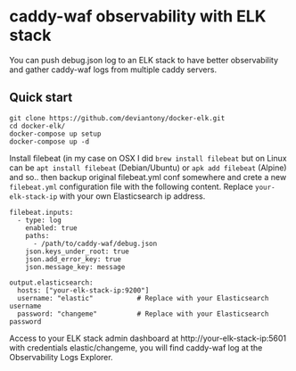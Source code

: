 # caddy-waf observability with ELK stack

You can push debug.json log to an ELK stack to have better observability and gather caddy-waf logs from multiple caddy servers.

## Quick start

```
git clone https://github.com/deviantony/docker-elk.git
cd docker-elk/
docker-compose up setup
docker-compose up -d
```

Install filebeat (in my case on OSX I did `brew install filebeat` but on Linux can be `apt install filebeat` (Debian/Ubuntu) or `apk add filebeat` (Alpine) and so.. then backup original filebeat.yml conf somewhere and crete a new 
 `filebeat.yml` configuration file with the following content. Replace `your-elk-stack-ip` with your own Elasticsearch ip address.

```
filebeat.inputs:
  - type: log
    enabled: true
    paths:
      - /path/to/caddy-waf/debug.json
    json.keys_under_root: true
    json.add_error_key: true
    json.message_key: message

output.elasticsearch:
  hosts: ["your-elk-stack-ip:9200"]
  username: "elastic"           # Replace with your Elasticsearch username
  password: "changeme"          # Replace with your Elasticsearch password

```

Access to your ELK stack admin dashboard at http://your-elk-stack-ip:5601 with credentials elastic/changeme, you will find caddy-waf log at the Observability Logs Explorer.

